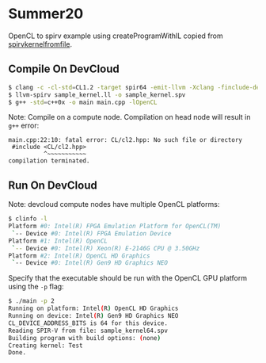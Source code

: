 # Summer20
OpenCL to spirv example using createProgramWithIL copied from [spirvkernelfromfile](https://github.com/bashbaug/SimpleOpenCLSamples/tree/master/samples/05_spirvkernelfromfile).

## Compile On DevCloud
```sh
$ clang -c -cl-std=CL1.2 -target spir64 -emit-llvm -Xclang -finclude-default-header -flto sample_kernel.cl -o sample_kernel.ll
$ llvm-spirv sample_kernel.ll -o sample_kernel.spv
$ g++ -std=c++0x -o main main.cpp -lOpenCL
```

Note: Compile on a compute node. Compilation on head node will result in `g++` error:
```
main.cpp:22:10: fatal error: CL/cl2.hpp: No such file or directory
 #include <CL/cl2.hpp>
          ^~~~~~~~~~~~
compilation terminated.
```

## Run On DevCloud
Note: devcloud compute nodes have multiple OpenCL platforms:
```sh
$ clinfo -l
Platform #0: Intel(R) FPGA Emulation Platform for OpenCL(TM)
 `-- Device #0: Intel(R) FPGA Emulation Device
Platform #1: Intel(R) OpenCL
 `-- Device #0: Intel(R) Xeon(R) E-2146G CPU @ 3.50GHz
Platform #2: Intel(R) OpenCL HD Graphics
 `-- Device #0: Intel(R) Gen9 HD Graphics NEO
```

Specify that the executable should be run with the OpenCL GPU platform using the `-p` flag:
```sh
$ ./main -p 2
Running on platform: Intel(R) OpenCL HD Graphics
Running on device: Intel(R) Gen9 HD Graphics NEO
CL_DEVICE_ADDRESS_BITS is 64 for this device.
Reading SPIR-V from file: sample_kernel64.spv
Building program with build options: (none)
Creating kernel: Test
Done.
```
